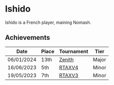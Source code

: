# Ishido

Ishido is a French player, maining Nomash.

## Achievements

|Date|Place|Tournament|Tier|
|-|-|-|-|
| 06/01/2024 | 13th | [Zenith](/inapedia/tournaments/misc/zenith.md) | Major |
| 16/06/2023 | 5th | [RTAXV4](/inapedia/tournaments/rtaxv/rtaxv4.md) | Minor |
| 19/05/2023 | 7th | [RTAXV3](/inapedia/tournaments/rtaxv/rtaxv3.md) | Minor |
